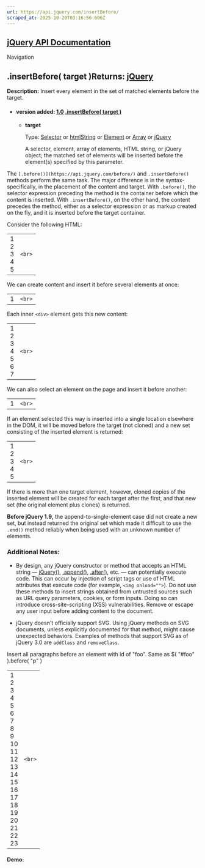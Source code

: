 ```yaml
---
url: https://api.jquery.com/insertBefore/
scraped_at: 2025-10-20T03:16:56.606Z
---
```


## [jQuery API Documentation](https://jquery.com/ "jQuery API Documentation")

Navigation

## .insertBefore( target )Returns: [jQuery](http://api.jquery.com/Types/\#jQuery)

**Description:** Insert every element in the set of matched elements before the target.

- #### version added: [1.0](https://api.jquery.com/category/version/1.0/) [.insertBefore( target )](https://api.jquery.com/insertBefore/\#insertBefore-target)

  - **target**

    Type: [Selector](http://api.jquery.com/Types/#Selector) or [htmlString](http://api.jquery.com/Types/#htmlString) or [Element](http://api.jquery.com/Types/#Element) or [Array](http://api.jquery.com/Types/#Array) or [jQuery](http://api.jquery.com/Types/#jQuery)

    A selector, element, array of elements, HTML string, or jQuery object; the matched set of elements will be inserted before the element(s) specified by this parameter.

The `[.before()](https://api.jquery.com/before/)` and `.insertBefore()` methods perform the same task. The major difference is in the syntax-specifically, in the placement of the content and target. With `.before()`, the selector expression preceding the method is the container before which the content is inserted. With `.insertBefore()`, on the other hand, the content precedes the method, either as a selector expression or as markup created on the fly, and it is inserted before the target container.

Consider the following HTML:

|     |     |
| --- | --- |
| 1<br>2<br>3<br>4<br>5 | ```<br>``` |

We can create content and insert it before several elements at once:

|     |     |
| --- | --- |
| 1 | ```<br>``` |

Each inner `<div>` element gets this new content:

|     |     |
| --- | --- |
| 1<br>2<br>3<br>4<br>5<br>6<br>7 | ```<br>``` |

We can also select an element on the page and insert it before another:

|     |     |
| --- | --- |
| 1 | ```<br>``` |

If an element selected this way is inserted into a single location elsewhere in the DOM, it will be moved before the target (not cloned) and a new set consisting of the inserted element is returned:

|     |     |
| --- | --- |
| 1<br>2<br>3<br>4<br>5 | ```<br>``` |

If there is more than one target element, however, cloned copies of the inserted element will be created for each target after the first, and that new set (the original element plus clones) is returned.

**Before jQuery 1.9,** the append-to-single-element case did not create a new set, but instead returned the original set which made it difficult to use the `.end()` method reliably when being used with an unknown number of elements.

### Additional Notes:

- By design, any jQuery constructor or method that accepts an HTML string — [jQuery()](https://api.jquery.com/jQuery/), [.append()](https://api.jquery.com/append/), [.after()](https://api.jquery.com/after/), etc. — can potentially execute code. This can occur by injection of script tags or use of HTML attributes that execute code (for example, `<img onload="">`). Do not use these methods to insert strings obtained from untrusted sources such as URL query parameters, cookies, or form inputs. Doing so can introduce cross-site-scripting (XSS) vulnerabilities. Remove or escape any user input before adding content to the document.

- jQuery doesn't officially support SVG. Using jQuery methods on SVG documents, unless explicitly documented for that method, might cause unexpected behaviors. Examples of methods that support SVG as of jQuery 3.0 are `addClass` and `removeClass`.


Insert all paragraphs before an element with id of "foo". Same as $( "#foo" ).before( "p" )

|     |     |
| --- | --- |
| 1<br>2<br>3<br>4<br>5<br>6<br>7<br>8<br>9<br>10<br>11<br>12<br>13<br>14<br>15<br>16<br>17<br>18<br>19<br>20<br>21<br>22<br>23 | ```<br>``` |

#### Demo: